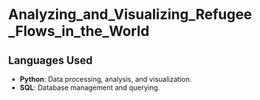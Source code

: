 # Analyzing_and_Visualizing_Refugee_Flows_in_the_World
## Languages Used
- **Python**: Data processing, analysis, and visualization.
- **SQL**: Database management and querying.


